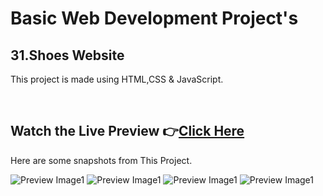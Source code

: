 # Basic Web Development Project's

## 31.Shoes Website


This project is made using HTML,CSS & JavaScript.


<br>

## Watch the Live Preview 👉[Click Here](https://sorcererchiragsingh.github.io/Web-Development-Projects/31-Shoes%20Website)
Here are some snapshots from This Project.

![Preview Image1](https://github.com/SorcererChiragsingh/Web-Development-Projects/blob/main/31-Shoes%20Website/Images/preview1.png)
![Preview Image1](https://github.com/SorcererChiragsingh/Web-Development-Projects/blob/main/31-Shoes%20Website/Images/preview2.png)
![Preview Image1](https://github.com/SorcererChiragsingh/Web-Development-Projects/blob/main/31-Shoes%20Website/Images/preview3.png)
![Preview Image1](https://github.com/SorcererChiragsingh/Web-Development-Projects/blob/main/31-Shoes%20Website/Images/preview4.png)
<br><br>
